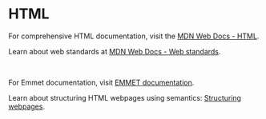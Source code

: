 # HTML

For comprehensive HTML documentation, visit the [MDN Web Docs - HTML](https://developer.mozilla.org/en-US/docs/Web/HTML).

Learn about web standards at [MDN Web Docs - Web standards](https://developer.mozilla.org/en-US/docs/Learn_web_development/Getting_started/Web_standards).

<br>

For Emmet documentation, visit [EMMET documentation](https://docs.emmet.io/).

Learn about structuring HTML webpages using semantics: [Structuring webpages](https://developer.mozilla.org/en-US/docs/Learn_web_development/Core/Structuring_content/Structuring_documents).